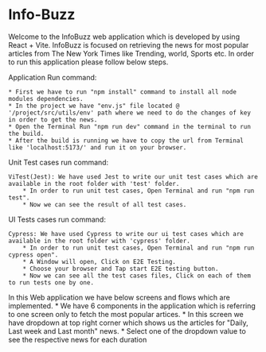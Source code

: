# Info-Buzz

Welcome to the InfoBuzz web application which is developed by using React + Vite. 
InfoBuzz is focused on retrieving the news for most popular articles from The New York Times like Trending, world, Sports etc.
In order to run this application please follow below steps.


Application Run command:

	* First we have to run "npm install" command to install all node modules dependencies.
	* In the project we have "env.js" file located @ '/project/src/utils/env' path where we need to do the changes of key in order to get the news.
	* Open the Terminal Run "npm run dev" command in the terminal to run the build.
	* After the build is running we have to copy the url from Terminal like 'localhost:5173/' and run it on your browser.


Unit Test cases run command:

	ViTest(Jest): We have used Jest to write our unit test cases which are available in the root folder with 'test' folder.
		* In order to run unit test cases, Open Terminal and run "npm run test".
		* Now we can see the result of all test cases.
		

UI Tests cases run command:

	Cypress: We have used Cypress to write our ui test cases which are available in the root folder with 'cypress' folder.
		* In order to run unit test cases, Open Terminal and run "npm run cypress open".
		* A Window will open, Click on E2E Testing.
		* Choose your browser and Tap start E2E testing button.
		* Now we can see all the test cases files, Click on each of them to run tests one by one.



In this Web application we have below screens and flows which are implemented.
	* We have 6 components in the application which is referring to one screen only to fetch the most popular artices.
	* In this screen we have dropdown at top right corner which shows us the articles for "Daily, Last week and Last month" news.
	* Select one of the dropdown value to see the respective news for each duration
